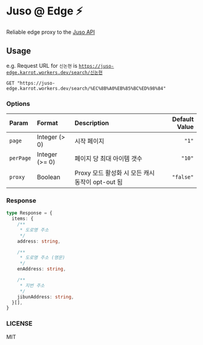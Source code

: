 # Juso @ Edge ⚡

Reliable edge proxy to the [Juso API](https://www.juso.go.kr/addrlink/devAddrLinkRequestGuide.do?menu=roadApi)

## Usage

e.g. Request URL for `신논현` is [`https://juso-edge.karrot.workers.dev/search/신논현`](https://juso-edge.karrot.workers.dev/search/신논현)

```http
GET "https://juso-edge.karrot.workers.dev/search/%EC%8B%A0%EB%85%BC%ED%98%84"
```

### Options

| Param     | Format         | Description                                      | Default Value    |
| :-------- | :------------- | :----------------------------------------------- | ---------------: |
| `page`    | Integer (>  0) | 시작 페이지                                      |            `"1"` |
| `perPage` | Integer (>= 0) | 페이지 당 최대 아이템 갯수                       |           `"10"` |
| `proxy`   | Boolean        | Proxy 모드 활성화 시 모든 캐시 동작이 opt-out 됨 |        `"false"` |

### Response

```ts
type Response = {
  items: {
    /**
     * 도로명 주소
     */
    address: string,

    /**
     * 도로명 주소 (영문)
     */
    enAddress: string,

    /**
     * 지번 주소
     */
    jibunAddress: string,
  }[],
}
```

### LICENSE

MIT
